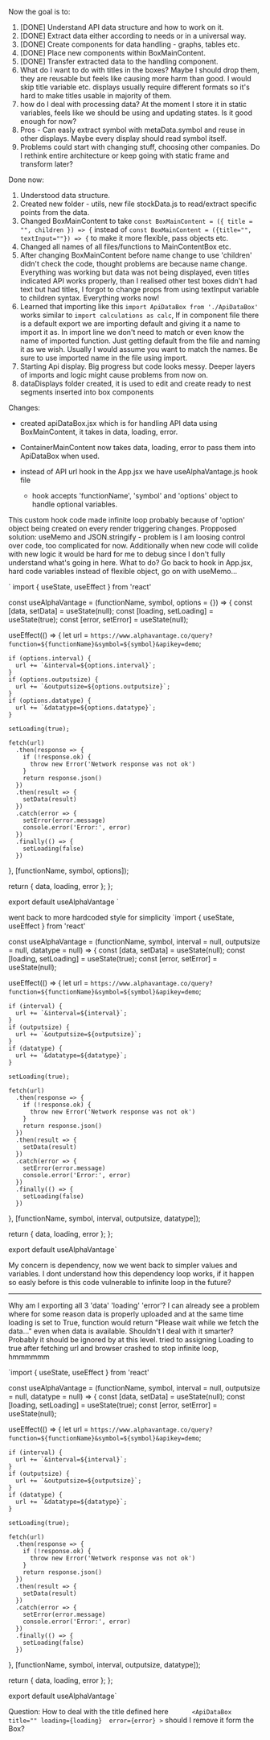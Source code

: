 Now the goal is to:

1. [DONE] Understand API data structure and how to work on it.
2. [DONE] Extract data either according to needs or in a universal way.
3. [DONE] Create components for data handling - graphs, tables etc.
4. [DONE] Place new components within BoxMainContent.
5. [DONE] Transfer extracted data to the handling component.
6. What do I want to do with titles in the boxes? Maybe I should drop them, they are reusable but feels like causing more harm than good. I would skip title variable etc. displays usually require different formats so it's hard to make titles usable in majority of them.
7. how do I deal with processing data? At the moment I store it in static variables, feels like we should be using and updating states. Is it good enough for now?
8. Pros - Can easly extract symbol with metaData.symbol and reuse in other displays. Maybe every display should read symbol itself. 
9. Problems could start with changing stuff, choosing other companies. Do I rethink entire architecture or keep going with static frame and transform later?


Done now:
1. Understood data structure.
2. Created new folder - utils, new file stockData.js to read/extract specific points from the data.
3. Changed BoxMainContent to take `const BoxMainContent = ({ title = "", children }) => {` instead of `const BoxMainContent = ({title="", textInput=""}) => {` to make it more flexible, pass objects etc.
4. Changed all names of all files/functions to MainContentBox etc.
5. After changing BoxMainContent before name change to use 'children' didn't check the code, thought problems are because name change. Everything was working but data was not being displayed, even titles indicated API works properly, than I realised other test boxes didn't had text but had titles, I forgot to change props from using textInput variable to children syntax. Everything works now!
6. Learned that importing like this `import ApiDataBox from './ApiDataBox'` works similar to `import calculations as calc`, If in component file there is a default export we are importing default and giving it a name to import it as. In import line we don't need to match or even know the name of imported function. Just getting default from the file and naming it as we wish. Usually I would assume you want to match the names. Be sure to use imported name in the file using import.
7. Starting Api display. Big progress but code looks messy. Deeper layers of imports and logic might cause problems from now on.
8. dataDisplays folder created, it is used to edit and create ready to nest segments inserted into box components

Changes:
- created apiDataBox.jsx which is for handling API data using BoxMainContent, it takes in data, loading, error.
- ContainerMainContent now takes data, loading, error to pass them into ApiDataBox when used.

- instead of API url hook in the App.jsx we have useAlphaVantage.js hook file
	- hook accepts 'functionName', 'symbol' and 'options' object to handle optional variables.


This custom hook code made infinite loop probably because of 'option' object being created on every render triggering changes. Propposed solution: useMemo and JSON.stringify - problem is I am loosing control over code, too complicated for now. Additionally when new code will colide with new logic it would be hard for me to debug since I don't fully understand what's going in here. What to do? Go back to hook in App.jsx, hard code variables instead of flexible object, go on with useMemo...

`
import { useState, useEffect } from 'react'

const useAlphaVantage = (functionName, symbol, options = {}) => {
  const [data, setData] = useState(null);
  const [loading, setLoading] = useState(true);
  const [error, setError] = useState(null);

  useEffect(() => {
    let url = `https://www.alphavantage.co/query?function=${functionName}&symbol=${symbol}&apikey=demo`;
    
    if (options.interval) {
      url += `&interval=${options.interval}`;
    }
    if (options.outputsize) {
      url += `&outputsize=${options.outputsize}`;
    }
    if (options.datatype) {
      url += `&datatype=${options.datatype}`;
    }

    setLoading(true);

    fetch(url)
      .then(response => {
        if (!response.ok) {
          throw new Error('Network response was not ok')
        }
        return response.json()
      })
      .then(result => {
        setData(result)
      })
      .catch(error => {
        setError(error.message)
        console.error('Error:', error)
      })
      .finally(() => {
        setLoading(false)
      })
  }, [functionName, symbol, options]);

  return { data, loading, error };
};


export default useAlphaVantage
`

went back to more hardcoded style for simplicity
`import { useState, useEffect } from 'react'

const useAlphaVantage = (functionName, symbol, interval = null, outputsize = null, datatype = null) => {
  const [data, setData] = useState(null);
  const [loading, setLoading] = useState(true);
  const [error, setError] = useState(null);

  useEffect(() => {
    let url = `https://www.alphavantage.co/query?function=${functionName}&symbol=${symbol}&apikey=demo`;
    
    if (interval) {
      url += `&interval=${interval}`;
    }
    if (outputsize) {
      url += `&outputsize=${outputsize}`;
    }
    if (datatype) {
      url += `&datatype=${datatype}`;
    }

    setLoading(true);

    fetch(url)
      .then(response => {
        if (!response.ok) {
          throw new Error('Network response was not ok')
        }
        return response.json()
      })
      .then(result => {
        setData(result)
      })
      .catch(error => {
        setError(error.message)
        console.error('Error:', error)
      })
      .finally(() => {
        setLoading(false)
      })
  }, [functionName, symbol, interval, outputsize, datatype]);

  return { data, loading, error };
};


export default useAlphaVantage`

My concern is dependency, now we went back to simpler values and variables. I dont understand how this dependency loop works, if it happen so easly before is this code vulnerable to infinite loop in the future?

----------------------------------------------------------------------------------------

Why am I exporting all 3 'data' 'loading' 'error'? I can already see a problem where for some reason data is properly uploaded and at the same time loading is set to True, function would return "Please wait while we fetch the data..." even when data is available. Shouldn't I deal with it smarter? Probably it should be ignored by at this level.
tried to assigning Loading to true after fetching url and browser crashed to stop infinite loop, hmmmmmm

`import { useState, useEffect } from 'react'

const useAlphaVantage = (functionName, symbol, interval = null, outputsize = null, datatype = null) => {
  const [data, setData] = useState(null);
  const [loading, setLoading] = useState(true);
  const [error, setError] = useState(null);

  useEffect(() => {
    let url = `https://www.alphavantage.co/query?function=${functionName}&symbol=${symbol}&apikey=demo`;
    
    if (interval) {
      url += `&interval=${interval}`;
    }
    if (outputsize) {
      url += `&outputsize=${outputsize}`;
    }
    if (datatype) {
      url += `&datatype=${datatype}`;
    }

    setLoading(true);

    fetch(url)
      .then(response => {
        if (!response.ok) {
          throw new Error('Network response was not ok')
        }
        return response.json()
      })
      .then(result => {
        setData(result)
      })
      .catch(error => {
        setError(error.message)
        console.error('Error:', error)
      })
      .finally(() => {
        setLoading(false)
      })
  }, [functionName, symbol, interval, outputsize, datatype]);

  return { data, loading, error };
};


export default useAlphaVantage`










Question:
How to deal with the title defined here `      <ApiDataBox 
        title=""
        loading={loading} 
        error={error}
      >` should I remove it form the Box?
